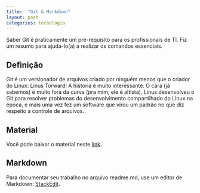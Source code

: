 ```yaml
---
title:  "Git & Markdown"
layout: post
categories: tecnologia
---
```


Saber Git é praticamente um pré-requisito para os profissionais de TI. Fiz um resumo para ajuda-lo(a) a realizar os comandos essenciais.


## Definição

Git é um versionador de arquivos criado por ninguém menos que o criador do Linux: Linus Torward! A história é muito interessante. O cara (já sabemos) é muito fora da curva (pra mim, ele é altista). Linus desenvolveu o Git para resolver problemas do desenvolvimento compartilhado do Linux na época, e mais uma vez fez um software que virou um padrão no que diz respeito a controle de arquivos.

## Material

Você pode baixar o material neste [link].

## Markdown

Para documentar seu trabalho no arquivo readme.md, use um editor de Markdown: [StackEdit].

[link]:https://github.com/erfelipe/slides-aulas
[StackEdit]: https://stackedit.io

